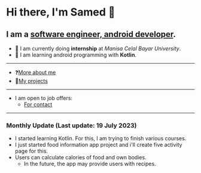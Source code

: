 # Hi there, I'm Samed 👋
## I am a [software engineer, android developer](https://www.linkedin.com/in/samed-temiz-389aa0196/).
- 🔭 I am currently doing **internship** at _Manisa Celal Bayar University_.
- 🌱 I am learning android programming with **Kotlin**.
  
---

- ❓[More about me](https://linktr.ee/SamedTemiz)
- 💼[My projects](https://github.com/SamedTemiz?tab=repositories)

---

- I am open to job offers:
  - [For contact](https://www.linkedin.com/in/samed-temiz-389aa0196/)
  
---

### Monthly Update (Last update: 19 July 2023) 

- I started learning Kotlin. For this, I am trying to finish various courses.
- I just started food information app project and i'll create five activity page for this.
- Users can calculate calories of food and own bodies.
  - In the future, the app may provide users with recipes.
